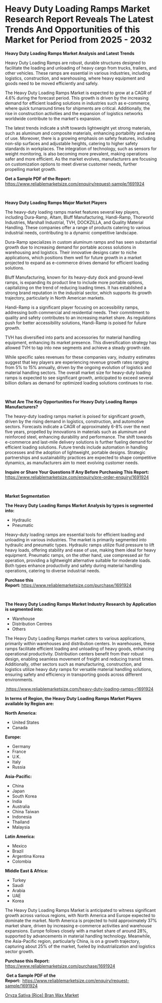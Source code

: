 <p><h1>Heavy Duty Loading Ramps Market Research Report Reveals The Latest Trends And Opportunities of this Market for Period from 2025 - 2032</h1></p><p><strong>Heavy Duty Loading Ramps Market Analysis and Latest Trends</strong></p>
<p><p>Heavy Duty Loading Ramps are robust, durable structures designed to facilitate the loading and unloading of heavy cargo from trucks, trailers, and other vehicles. These ramps are essential in various industries, including logistics, construction, and warehousing, where heavy equipment and goods need to be moved efficiently and safely.</p><p>The Heavy Duty Loading Ramps Market is expected to grow at a CAGR of 4.6% during the forecast period. This growth is driven by the increasing demand for efficient loading solutions in industries such as e-commerce, where quick turnaround times for shipments are critical. Additionally, the rise in construction activities and the expansion of logistics networks worldwide contribute to the market's expansion.</p><p>The latest trends indicate a shift towards lightweight yet strong materials, such as aluminum and composite materials, enhancing portability and ease of use. Moreover, there is a growing emphasis on safety features, including non-slip surfaces and adjustable heights, catering to higher safety standards in workplaces. The integration of technology, such as sensors for weight monitoring, is also becoming more prevalent, making operations safer and more efficient. As the market evolves, manufacturers are focusing on customization options to meet diverse customer needs, further propelling market growth.</p></p>
<p><strong>Get a Sample PDF of the Report:&nbsp;</strong> <a href="https://www.reliablemarketsize.com/enquiry/request-sample/1691924?utm_campaign=1836&utm_medium=2&utm_source=Github&utm_content=ia&utm_term=07012025&utm_id=heavy-duty-loading-ramps">https://www.reliablemarketsize.com/enquiry/request-sample/1691924</a></p>
<p>&nbsp;</p>
<p><strong>Heavy Duty Loading Ramps Major Market Players</strong></p>
<p><p>The heavy-duty loading ramps market features several key players, including Dura-Ramp, Altam, Bluff Manufacturing, Handi-Ramp, Thorworld Industries, Marshall Industrial, TVH, DOCKZILLA, and Quality Material Handling. These companies offer a range of products catering to various industrial needs, contributing to a dynamic competitive landscape.</p><p>Dura-Ramp specializes in custom aluminum ramps and has seen substantial growth due to increasing demand for portable access solutions in warehousing and logistics. Their innovative designs cater to niche applications, which positions them well for future growth in a market projected to expand as e-commerce drives demand for efficient loading solutions.</p><p>Bluff Manufacturing, known for its heavy-duty dock and ground-level ramps, is expanding its product line to include more portable options, capitalizing on the trend of reducing loading times. It has established a strong brand reputation in the industrial sector, which supports its growth trajectory, particularly in North American markets.</p><p>Handi-Ramp is a significant player focusing on accessibility ramps, addressing both commercial and residential needs. Their commitment to quality and safety contributes to an increasing market share. As regulations push for better accessibility solutions, Handi-Ramp is poised for future growth.</p><p>TVH has diversified into parts and accessories for material handling equipment, enhancing its market presence. This diversification strategy has allowed TVH to tap into new segments and achieve a steady growth rate.</p><p>While specific sales revenues for these companies vary, industry estimates suggest that key players are experiencing revenue growth rates ranging from 5% to 15% annually, driven by the ongoing evolution of logistics and material handling sectors. The overall market size for heavy-duty loading ramps is expected to see significant growth, anticipated to exceed several billion dollars as demand for optimized loading solutions continues to rise.</p></p>
<p>&nbsp;</p>
<p><strong>What Are The Key Opportunities For Heavy Duty Loading Ramps Manufacturers?</strong></p>
<p><p>The heavy-duty loading ramps market is poised for significant growth, driven by the rising demand in logistics, construction, and automotive sectors. Forecasts indicate a CAGR of approximately 6-8% over the next five years, propelled by innovations in materials such as aluminum and reinforced steel, enhancing durability and performance. The shift towards e-commerce and last-mile delivery solutions is further fueling demand for efficient loading solutions. Future trends include automation in handling processes and the adoption of lightweight, portable designs. Strategic partnerships and sustainability practices are expected to shape competitive dynamics, as manufacturers aim to meet evolving customer needs.</p></p>
<p><strong>Inquire or Share Your Questions If Any Before Purchasing This Report:</strong> <a href="https://www.reliablemarketsize.com/enquiry/pre-order-enquiry/1691924?utm_campaign=1836&utm_medium=2&utm_source=Github&utm_content=ia&utm_term=07012025&utm_id=heavy-duty-loading-ramps">https://www.reliablemarketsize.com/enquiry/pre-order-enquiry/1691924</a></p>
<p>&nbsp;</p>
<p><strong>Market Segmentation</strong></p>
<p><strong>The Heavy Duty Loading Ramps Market Analysis by types is segmented into:</strong></p>
<p><ul><li>Hydraulic</li><li>Pneumatic</li></ul></p>
<p><p>Heavy-duty loading ramps are essential tools for efficient loading and unloading in various industries. The market is primarily segmented into hydraulic and pneumatic types. Hydraulic ramps utilize fluid pressure to lift heavy loads, offering stability and ease of use, making them ideal for heavy equipment. Pneumatic ramps, on the other hand, use compressed air for operation, providing a lightweight alternative suitable for moderate loads. Both types enhance productivity and safety during material handling operations, catering to diverse industrial needs.</p></p>
<p><strong>Purchase this Report:&nbsp;</strong><a href="https://www.reliablemarketsize.com/purchase/1691924?utm_campaign=1836&utm_medium=2&utm_source=Github&utm_content=ia&utm_term=07012025&utm_id=heavy-duty-loading-ramps">https://www.reliablemarketsize.com/purchase/1691924</a></p>
<p>&nbsp;</p>
<p><strong>The Heavy Duty Loading Ramps Market Industry Research by Application is segmented into:</strong></p>
<p><ul><li>Warehouse</li><li>Distribution Centres</li><li>Others</li></ul></p>
<p><p>The Heavy Duty Loading Ramps market caters to various applications, primarily within warehouses and distribution centers. In warehouses, these ramps facilitate efficient loading and unloading of heavy goods, enhancing operational productivity. Distribution centers benefit from their robust design, enabling seamless movement of freight and reducing transit times. Additionally, other sectors such as manufacturing, construction, and logistics utilize heavy duty ramps for versatile material handling solutions, ensuring safety and efficiency in transporting goods across different environments.</p></p>
<p><a href="https://www.reliablemarketsize.com/heavy-duty-loading-ramps-r1691924?utm_campaign=1836&utm_medium=2&utm_source=Github&utm_content=ia&utm_term=07012025&utm_id=heavy-duty-loading-ramps">&nbsp;https://www.reliablemarketsize.com/heavy-duty-loading-ramps-r1691924</a></p>
<p><strong>In terms of Region, the Heavy Duty Loading Ramps Market Players available by Region are:</strong></p>
<p>
    <p> <strong> North America: </strong>
        <ul>
            <li>United States</li>
            <li>Canada</li>
        </ul>
        </p> 
    <p> <strong> Europe: </strong>
        <ul>
            <li>Germany</li>
            <li>France</li>
            <li>U.K.</li>
            <li>Italy</li>
            <li>Russia</li>
        </ul>
        </p> 
    <p> <strong> Asia-Pacific: </strong>
        <ul>
            <li>China</li>
            <li>Japan</li>
            <li>South Korea</li>
            <li>India</li>
            <li>Australia</li>
            <li>China Taiwan</li>
            <li>Indonesia</li>
            <li>Thailand</li>
            <li>Malaysia</li>
        </ul>
        </p> 
    <p> <strong> Latin America: </strong>
        <ul>
            <li>Mexico</li>
            <li>Brazil</li>
            <li>Argentina Korea</li>
            <li>Colombia</li>
        </ul>
        </p> 
    <p> <strong> Middle East & Africa: </strong>
        <ul>
            <li>Turkey</li>
            <li>Saudi</li>
            <li>Arabia</li>
            <li>UAE</li>
            <li>Korea</li>
        </ul>
    </p>
    </p>
<p><p>The Heavy Duty Loading Ramps Market is anticipated to witness significant growth across various regions, with North America and Europe expected to dominate the market. North America is projected to hold approximately 37% market share, driven by increasing e-commerce activities and warehouse expansions. Europe follows closely with a market share of around 28%, supported by advancements in material handling technology. Meanwhile, the Asia-Pacific region, particularly China, is on a growth trajectory, capturing about 25% of the market, fueled by industrialization and logistics sector growth.</p></p>
<p><strong>Purchase this Report: </strong><a href="https://www.reliablemarketsize.com/purchase/1691924?utm_campaign=1836&utm_medium=2&utm_source=Github&utm_content=ia&utm_term=07012025&utm_id=heavy-duty-loading-ramps">https://www.reliablemarketsize.com/purchase/1691924</a></p>
<p>&nbsp;<strong>Get a Sample PDF of the Report:&nbsp;&nbsp;</strong><a href="https://www.reliablemarketsize.com/enquiry/request-sample/1691924?utm_campaign=1836&utm_medium=2&utm_source=Github&utm_content=ia&utm_term=07012025&utm_id=heavy-duty-loading-ramps">https://www.reliablemarketsize.com/enquiry/request-sample/1691924</a></p>
<p><strong></strong></p>
<p><p><a href="https://github.com/mabutironaldo/Market-Research-Report-List-6/blob/main/oryza-sativa-rice-bran-wax-market.md?utm_campaign=1836&utm_medium=2&utm_source=Github&utm_content=ia&utm_term=07012025&utm_id=heavy-duty-loading-ramps">Oryza Sativa (Rice) Bran Wax Market</a></p></p>